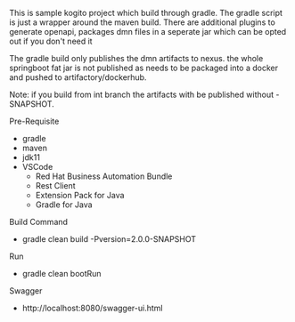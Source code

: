 This is sample kogito project which build through gradle. The gradle script is just a wrapper around the maven build. There are additional plugins to generate openapi, packages dmn files in a seperate jar which can be opted out if you don't need it

The gradle build only publishes the dmn artifacts to nexus. the whole springboot fat jar is not published as needs to be packaged into a docker and pushed to artifactory/dockerhub.

Note: if you build from int branch the artifacts with be published without -SNAPSHOT.

Pre-Requisite
* gradle
* maven
* jdk11
* VSCode
    * Red Hat Business Automation Bundle
    * Rest Client
    * Extension Pack for Java
    * Gradle for Java

Build Command
* gradle clean build -Pversion=2.0.0-SNAPSHOT

Run
* gradle clean bootRun

Swagger
* http://localhost:8080/swagger-ui.html
